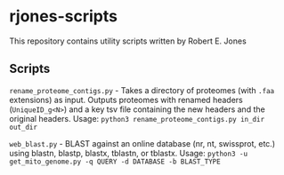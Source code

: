 # rjones-scripts

This repository contains utility scripts written by Robert E. Jones

## Scripts

`rename_proteome_contigs.py` - Takes a directory of proteomes (with `.faa` extensions) as input. Outputs proteomes with renamed headers (`UniqueID_g<N>`) and a key tsv file containing the new headers and the original headers. Usage: `python3 rename_proteome_contigs.py in_dir out_dir`

`web_blast.py` - BLAST against an online database (nr, nt, swissprot, etc.) using blastn, blastp, blastx, tblastn, or tblastx. Usage: `python3 -u get_mito_genome.py -q QUERY -d DATABASE -b BLAST_TYPE`